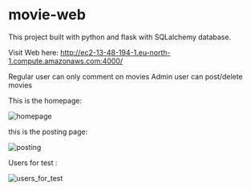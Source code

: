 # movie-web
This project built with python and flask with SQLalchemy database.

Visit Web here:
http://ec2-13-48-194-1.eu-north-1.compute.amazonaws.com:4000/

Regular user can only comment on movies 
Admin user can post/delete movies 


This is the homepage:

![homepage](https://github.com/ErezTzur5/movie-web/assets/141019783/e41d49b7-fd60-4b43-a8a8-814826b912f6)

this is the posting page:

![posting](https://github.com/ErezTzur5/movie-web/assets/141019783/003f4f5b-3366-4048-ae39-390df272df4d)

Users for test :

![users_for_test](https://github.com/ErezTzur5/movie-web/assets/141019783/54588c7d-e797-47ae-8172-43d9a14d3d6a)

